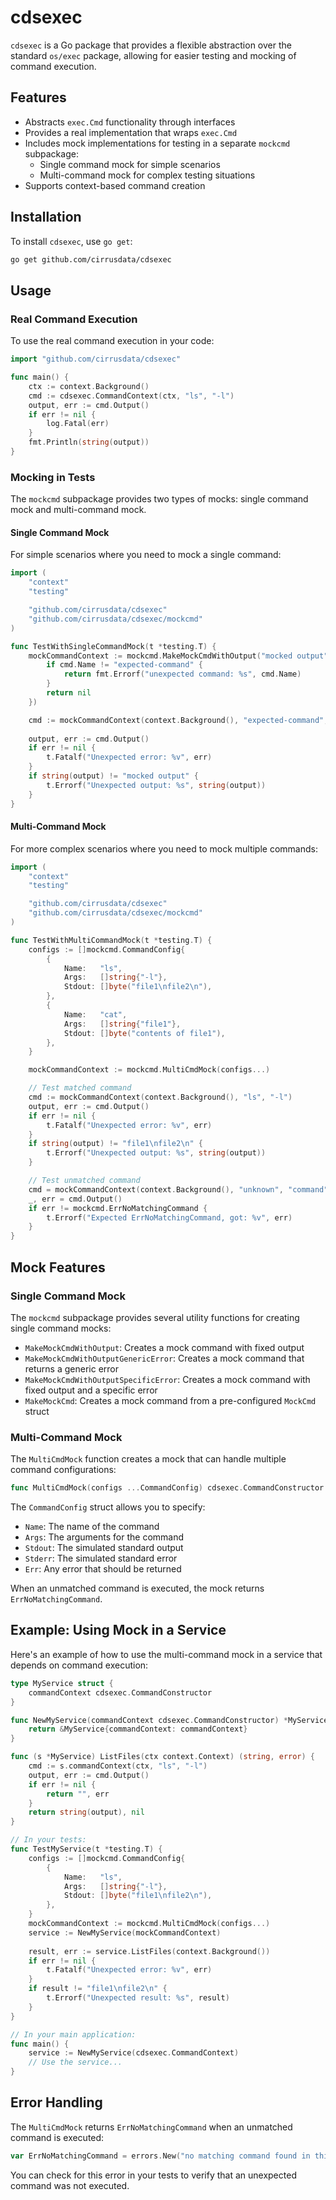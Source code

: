 # cdsexec

`cdsexec` is a Go package that provides a flexible abstraction over the standard `os/exec` package, allowing for easier testing and mocking of command execution.

## Features

- Abstracts `exec.Cmd` functionality through interfaces
- Provides a real implementation that wraps `exec.Cmd`
- Includes mock implementations for testing in a separate `mockcmd` subpackage:
    - Single command mock for simple scenarios
    - Multi-command mock for complex testing situations
- Supports context-based command creation

## Installation

To install `cdsexec`, use `go get`:

```bash
go get github.com/cirrusdata/cdsexec
```

## Usage

### Real Command Execution

To use the real command execution in your code:

```go
import "github.com/cirrusdata/cdsexec"

func main() {
    ctx := context.Background()
    cmd := cdsexec.CommandContext(ctx, "ls", "-l")
    output, err := cmd.Output()
    if err != nil {
        log.Fatal(err)
    }
    fmt.Println(string(output))
}
```

### Mocking in Tests

The `mockcmd` subpackage provides two types of mocks: single command mock and multi-command mock.

#### Single Command Mock

For simple scenarios where you need to mock a single command:

```go
import (
    "context"
    "testing"

    "github.com/cirrusdata/cdsexec"
    "github.com/cirrusdata/cdsexec/mockcmd"
)

func TestWithSingleCommandMock(t *testing.T) {
    mockCommandContext := mockcmd.MakeMockCmdWithOutput("mocked output", func(cmd *mockcmd.MockCmd) error {
        if cmd.Name != "expected-command" {
            return fmt.Errorf("unexpected command: %s", cmd.Name)
        }
        return nil
    })

    cmd := mockCommandContext(context.Background(), "expected-command", "-arg1", "-arg2")
    
    output, err := cmd.Output()
    if err != nil {
        t.Fatalf("Unexpected error: %v", err)
    }
    if string(output) != "mocked output" {
        t.Errorf("Unexpected output: %s", string(output))
    }
}
```

#### Multi-Command Mock

For more complex scenarios where you need to mock multiple commands:

```go
import (
    "context"
    "testing"

    "github.com/cirrusdata/cdsexec"
    "github.com/cirrusdata/cdsexec/mockcmd"
)

func TestWithMultiCommandMock(t *testing.T) {
    configs := []mockcmd.CommandConfig{
        {
            Name:   "ls",
            Args:   []string{"-l"},
            Stdout: []byte("file1\nfile2\n"),
        },
        {
            Name:   "cat",
            Args:   []string{"file1"},
            Stdout: []byte("contents of file1"),
        },
    }

    mockCommandContext := mockcmd.MultiCmdMock(configs...)

    // Test matched command
    cmd := mockCommandContext(context.Background(), "ls", "-l")
    output, err := cmd.Output()
    if err != nil {
        t.Fatalf("Unexpected error: %v", err)
    }
    if string(output) != "file1\nfile2\n" {
        t.Errorf("Unexpected output: %s", string(output))
    }

    // Test unmatched command
    cmd = mockCommandContext(context.Background(), "unknown", "command")
    _, err = cmd.Output()
    if err != mockcmd.ErrNoMatchingCommand {
        t.Errorf("Expected ErrNoMatchingCommand, got: %v", err)
    }
}
```

## Mock Features

### Single Command Mock

The `mockcmd` subpackage provides several utility functions for creating single command mocks:

- `MakeMockCmdWithOutput`: Creates a mock command with fixed output
- `MakeMockCmdWithOutputGenericError`: Creates a mock command that returns a generic error
- `MakeMockCmdWithOutputSpecificError`: Creates a mock command with fixed output and a specific error
- `MakeMockCmd`: Creates a mock command from a pre-configured `MockCmd` struct

### Multi-Command Mock

The `MultiCmdMock` function creates a mock that can handle multiple command configurations:

```go
func MultiCmdMock(configs ...CommandConfig) cdsexec.CommandConstructor
```

The `CommandConfig` struct allows you to specify:

- `Name`: The name of the command
- `Args`: The arguments for the command
- `Stdout`: The simulated standard output
- `Stderr`: The simulated standard error
- `Err`: Any error that should be returned

When an unmatched command is executed, the mock returns `ErrNoMatchingCommand`.

## Example: Using Mock in a Service

Here's an example of how to use the multi-command mock in a service that depends on command execution:

```go
type MyService struct {
    commandContext cdsexec.CommandConstructor
}

func NewMyService(commandContext cdsexec.CommandConstructor) *MyService {
    return &MyService{commandContext: commandContext}
}

func (s *MyService) ListFiles(ctx context.Context) (string, error) {
    cmd := s.commandContext(ctx, "ls", "-l")
    output, err := cmd.Output()
    if err != nil {
        return "", err
    }
    return string(output), nil
}

// In your tests:
func TestMyService(t *testing.T) {
    configs := []mockcmd.CommandConfig{
        {
            Name:   "ls",
            Args:   []string{"-l"},
            Stdout: []byte("file1\nfile2\n"),
        },
    }
    mockCommandContext := mockcmd.MultiCmdMock(configs...)
    service := NewMyService(mockCommandContext)
    
    result, err := service.ListFiles(context.Background())
    if err != nil {
        t.Fatalf("Unexpected error: %v", err)
    }
    if result != "file1\nfile2\n" {
        t.Errorf("Unexpected result: %s", result)
    }
}

// In your main application:
func main() {
    service := NewMyService(cdsexec.CommandContext)
    // Use the service...
}
```

## Error Handling

The `MultiCmdMock` returns `ErrNoMatchingCommand` when an unmatched command is executed:

```go
var ErrNoMatchingCommand = errors.New("no matching command found in this mock")
```

You can check for this error in your tests to verify that an unexpected command was not executed.